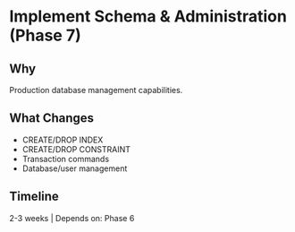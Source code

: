 # Implement Schema & Administration (Phase 7)

## Why
Production database management capabilities.

## What Changes
- CREATE/DROP INDEX
- CREATE/DROP CONSTRAINT
- Transaction commands
- Database/user management

## Timeline
2-3 weeks | Depends on: Phase 6
